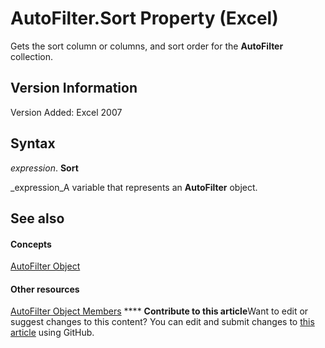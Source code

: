 
# AutoFilter.Sort Property (Excel)

Gets the sort column or columns, and sort order for the  **AutoFilter** collection.


## Version Information

Version Added: Excel 2007 


## Syntax

 _expression_. **Sort**

 _expression_A variable that represents an  **AutoFilter** object.


## See also


#### Concepts


 [AutoFilter Object](1a6fcf3b-52be-b599-029b-a3c53d12f85e.md)
#### Other resources


 [AutoFilter Object Members](7a659664-47a0-8b1b-524e-f808cda97d84.md)
****   **Contribute to this article**Want to edit or suggest changes to this content? You can edit and submit changes to  [this article](https://github.com/jhershey00/VBA_Excel_Test/OpenXMLCon/articles/1aa1a8b3-cd7a-899d-897e-fa47f4bdec67.md) using GitHub.

